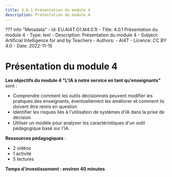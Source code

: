 ```yaml
---
title: 4.0.1 Présentation du module 4
description: Présentation du module 4
---
```

??? info "Metadata"
    - Id: EU.AI4T.O1.M4.0.1t
    - Title: 4.0.1 Présentation du module 4
    - Type: text
    - Description: Présentation du module 4
    - Subject: Artificial Intelligence for and by Teachers
    - Authors:
        - AI4T 
    - Licence: CC BY 4.0
    - Date: 2022-11-15


# Présentation du module 4

**Les objectifs du module 4 "L'IA à notre service en tant qu'enseignants"** sont :

- Comprendre comment les outils décisionnels peuvent modifier les pratiques des enseignants, éventuellement les améliorer et comment ils doivent être remis en question
- Identifier les risques liés à l'utilisation de systèmes d'IA dans la prise de décision
- Utiliser un modèle pour analyser les caractéristiques d'un outil pédagogique basé sur l'IA.

**Ressources pédagogiques** :

- 2 vidéos
- 1 activité
- 5 lectures

**Temps d'investissement : environ 40 minutes**
